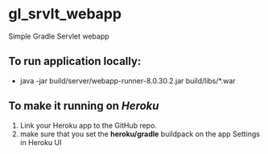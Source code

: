# gl_srvlt_webapp
Simple Gradle Servlet webapp

## To run application locally:
* java -jar build/server/webapp-runner-8.0.30.2.jar build/libs/*.war

## To make it running on _Heroku_
1. Link your Heroku app to the GitHub repo.
2. make sure that you set the <b>heroku/gradle</b> buildpack on the app Settings in Heroku UI
